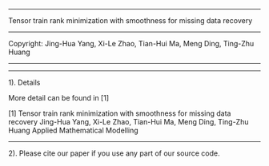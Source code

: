 
********************************************************************************
 Tensor train rank minimization with smoothness for missing data recovery
********************************************************************************

 Copyright:     Jing-Hua Yang, Xi-Le Zhao, Tian-Hui Ma, Meng Ding, Ting-Zhu Huang
                   
********************************************************************************
********************************************************************************
  1). Details
  
  More detail can be found in [1]
  

  [1] Tensor train rank minimization with smoothness for missing data recovery
      Jing-Hua Yang, Xi-Le Zhao, Tian-Hui Ma, Meng Ding, Ting-Zhu Huang
      Applied Mathematical Modelling
********************************************************************************

  2). Please cite our paper if you use any part of our source code.

